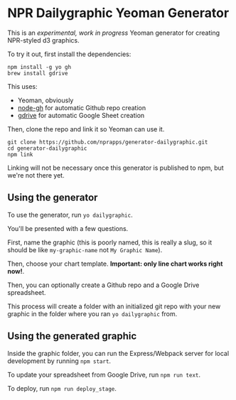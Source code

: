 # NPR Dailygraphic Yeoman Generator

This is an _experimental, work in progress_ Yeoman generator for creating NPR-styled d3 graphics.

To try it out, first install the dependencies:

```
npm install -g yo gh
brew install gdrive
```

This uses:

- Yeoman, obviously
- [node-gh](https://github.com/node-gh/gh) for automatic Github repo creation
- [gdrive](https://github.com/prasmussen/gdrive) for automatic Google Sheet creation

Then, clone the repo and link it so Yeoman can use it.

```
git clone https://github.com/nprapps/generator-dailygraphic.git
cd generator-dailygraphic
npm link
```

Linking will not be necessary once this generator is published to npm, but we're not there yet.

## Using the generator

To use the generator, run `yo dailygraphic`.

You'll be presented with a few questions.

First, name the graphic (this is poorly named, this is really a slug, so it should be like `my-graphic-name` not `My Graphic Name`).

Then, choose your chart template. **Important: only line chart works right now!**.

Then, you can optionally create a Github repo and a Google Drive spreadsheet.

This process will create a folder with an initialized git repo with your new graphic in the folder where you ran `yo dailygraphic` from.

## Using the generated graphic

Inside the graphic folder, you can run the Express/Webpack server for local development by running `npm start`.

To update your spreadsheet from Google Drive, run `npm run text`.

To deploy, run `npm run deploy_stage`.